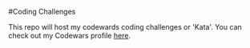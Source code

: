 #Coding Challenges

This repo will host my codewards coding challenges or 'Kata'. You can check out my Codewars profile [here](https://www.codewars.com/users/edew777).
